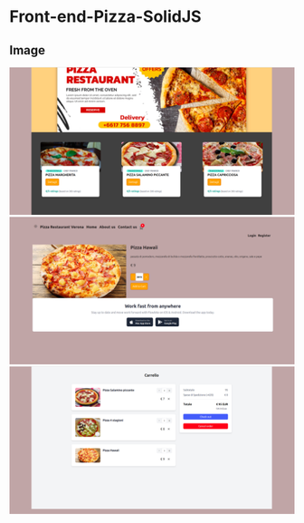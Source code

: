# Front-end-Pizza-SolidJS

## Image

![alt text](https://github.com/andreirosca92/Front-end-Pizza-SolidJS/blob/main/images/Pizzeria_1.png?raw=true)
![alt text](https://github.com/andreirosca92/Front-end-Pizza-SolidJS/blob/main/images/Pizzeria_2.png?raw=true)
![alt text](https://github.com/andreirosca92/Front-end-Pizza-SolidJS/blob/main/images/Pizzeria_3.png?raw=true)
